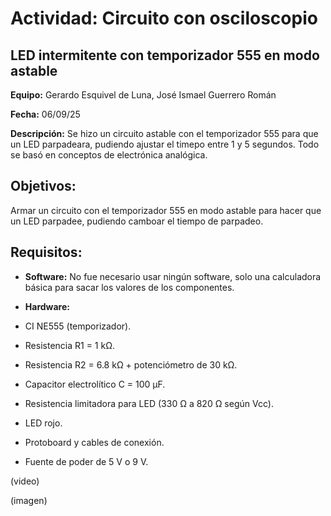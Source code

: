 # Actividad: Circuito con osciloscopio


## LED intermitente con temporizador 555 en modo astable
**Equipo:** Gerardo Esquivel de Luna, José Ismael Guerrero Román


**Fecha:** 06/09/25


**Descripción:** Se hizo un circuito astable con el temporizador 555 para que un LED parpadeara, pudiendo ajustar el timepo entre 1 y 5 segundos. Todo se basó en conceptos de electrónica analógica.


## Objetivos:
Armar un circuito con el temporizador 555 en modo astable para hacer que un LED parpadee, pudiendo camboar el tiempo de parpadeo.


## Requisitos:
- **Software:**
No fue necesario usar ningún software, solo una calculadora básica para sacar los valores de los componentes.


- **Hardware:**
- CI NE555 (temporizador).
- Resistencia R1 = 1 kΩ.
- Resistencia R2 = 6.8 kΩ + potenciómetro de 30 kΩ.
- Capacitor electrolítico C = 100 µF.
- Resistencia limitadora para LED (330 Ω a 820 Ω según Vcc).
- LED rojo.
- Protoboard y cables de conexión.
- Fuente de poder de 5 V o 9 V.


(video)


(imagen)

